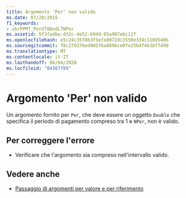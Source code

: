 ```yaml
---
title: Argomento 'Per' non valido
ms.date: 07/20/2015
f1_keywords:
- vbrPPMT_PerGT0AndLTNPer
ms.assetid: 5f3fadba-d32c-4e52-b949-85a907e6c12f
ms.openlocfilehash: e5c24c35f863f5efe8972dc3556e334c110d540b
ms.sourcegitcommit: f8c270376ed905f6a8896ce0fe25b4f4b38ff498
ms.translationtype: MT
ms.contentlocale: it-IT
ms.lasthandoff: 06/04/2020
ms.locfileid: "84367789"
---
```

# <a name="argument-per-is-not-valid"></a>Argomento 'Per' non valido
Un argomento fornito per `Per`, che deve essere un oggetto `Double` che specifica il periodo di pagamento compreso tra 1 e `NPer`, non è valido.  
  
## <a name="to-correct-this-error"></a>Per correggere l'errore  
  
- Verificare che l'argomento sia compreso nell'intervallo valido.  
  
## <a name="see-also"></a>Vedere anche

- [Passaggio di argomenti per valore e per riferimento](../programming-guide/language-features/procedures/passing-arguments-by-value-and-by-reference.md)
